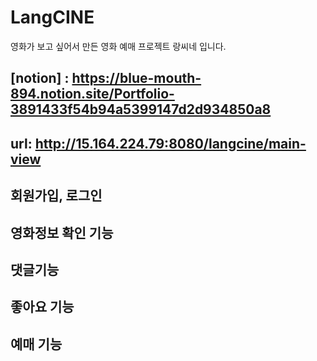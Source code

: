 

# LangCINE
영화가 보고 싶어서 만든
영화 예매 프로젝트 랑씨네 입니다.

## [notion] : https://blue-mouth-894.notion.site/Portfolio-3891433f54b94a5399147d2d934850a8
## url: http://15.164.224.79:8080/langcine/main-view

## 회원가입, 로그인

## 영화정보 확인 기능

## 댓글기능

## 좋아요 기능

## 예매 기능
